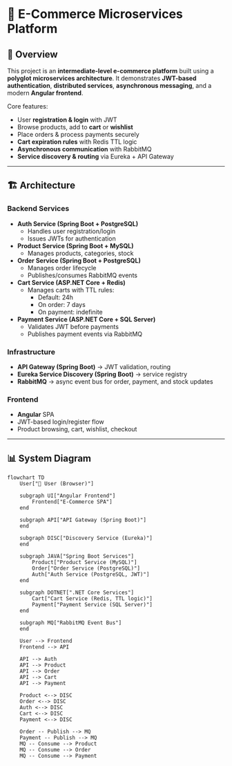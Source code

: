 # 🛒 E-Commerce Microservices Platform

## 📖 Overview
This project is an **intermediate-level e-commerce platform** built using a **polyglot microservices architecture**. It demonstrates **JWT-based authentication**, **distributed services**, **asynchronous messaging**, and a modern **Angular frontend**.  

Core features:
- User **registration & login** with JWT
- Browse products, add to **cart** or **wishlist**
- Place orders & process payments securely
- **Cart expiration rules** with Redis TTL logic
- **Asynchronous communication** with RabbitMQ
- **Service discovery & routing** via Eureka + API Gateway

---

## 🏗 Architecture

### **Backend Services**
- **Auth Service (Spring Boot + PostgreSQL)**
  - Handles user registration/login
  - Issues JWTs for authentication
- **Product Service (Spring Boot + MySQL)**
  - Manages products, categories, stock
- **Order Service (Spring Boot + PostgreSQL)**
  - Manages order lifecycle
  - Publishes/consumes RabbitMQ events
- **Cart Service (ASP.NET Core + Redis)**
  - Manages carts with TTL rules:
    - Default: 24h  
    - On order: 7 days  
    - On payment: indefinite
- **Payment Service (ASP.NET Core + SQL Server)**
  - Validates JWT before payments
  - Publishes payment events via RabbitMQ

### **Infrastructure**
- **API Gateway (Spring Boot)** → JWT validation, routing  
- **Eureka Service Discovery (Spring Boot)** → service registry  
- **RabbitMQ** → async event bus for order, payment, and stock updates  

### **Frontend**
- **Angular** SPA
- JWT-based login/register flow
- Product browsing, cart, wishlist, checkout

---

## 📊 System Diagram

```mermaid
flowchart TD
    User["👤 User (Browser)"]

    subgraph UI["Angular Frontend"]
        Frontend["E-Commerce SPA"]
    end

    subgraph API["API Gateway (Spring Boot)"]
    end

    subgraph DISC["Discovery Service (Eureka)"]
    end

    subgraph JAVA["Spring Boot Services"]
        Product["Product Service (MySQL)"]
        Order["Order Service (PostgreSQL)"]
        Auth["Auth Service (PostgreSQL, JWT)"]
    end

    subgraph DOTNET[".NET Core Services"]
        Cart["Cart Service (Redis, TTL logic)"]
        Payment["Payment Service (SQL Server)"]
    end

    subgraph MQ["RabbitMQ Event Bus"]
    end

    User --> Frontend
    Frontend --> API

    API --> Auth
    API --> Product
    API --> Order
    API --> Cart
    API --> Payment

    Product <--> DISC
    Order <--> DISC
    Auth <--> DISC
    Cart <--> DISC
    Payment <--> DISC

    Order -- Publish --> MQ
    Payment -- Publish --> MQ
    MQ -- Consume --> Product
    MQ -- Consume --> Order
    MQ -- Consume --> Payment
